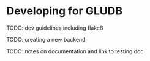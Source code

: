 # Developing for GLUDB

TODO: dev guidelines including flake8

TODO: creating a new backend

TODO: notes on documentation and link to testing doc
